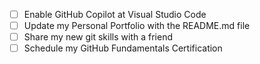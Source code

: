 - [ ] Enable GitHub Copilot at Visual Studio Code
- [ ] Update my Personal Portfolio with the README.md file
- [ ] Share my new git skills with a friend
- [ ] Schedule my GitHub Fundamentals Certification
